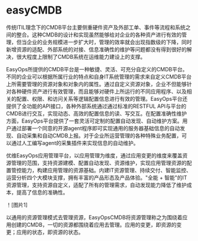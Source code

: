 # easyCMDB
  传统ITIL理念下的CMDB平台主要侧重硬件资产及外部工单、事件等流程和系统之间的整合。这种CMDB的设计和实现虽然能够给对企业的各种资产进行有效的管理，但当企业的业务规模进一步扩大时，管理的效率就会出现指数级的下降，同时新增资源的适配、外部系统的对接、信息准确性的维护等问题都没有得到很好的解决，很大程度上限制了CMDB系统在运维能力建设上的支撑。 

  EasyOps所提供的CMDB平台是一种敏捷、灵活、可充分自定义的CMDB平台。不同的企业可以根据所属行业的特点和自身IT系统管理的需求来自定义CMDB平台上所需要管理的资源对象和对象内的属性。通过自定义资源对象，企业不但能够针对各种硬件资产进行有效管理，而且能够对硬件上所运行的不同应用程序、以及相关的配置、权限、和访问关系等逻辑配置信息进行有效的管理。EasyOps平台还提供了全功能的API接口，各种外部系统通过通过标准的RESTFUL API与平台的CMDB进行交互，实现动态、高效的配置信息的读、写交互。在配置准确性维护方面，EasyOps平台提供了一套灵活可定制的配置自动发现、自动维护方案。用户通过部署一个同意的开源agent程序即可实现通用的服务器基础信息的自动发现、自动采集和自动CMDB上报。对于企业所运营管理的各种特殊业务配置，可以通过人工编写agent的采集插件来实现信息的自动维护。 

  优维EasyOps应用管理平台，以应用管理为维度，通过应用变更的维度来覆盖资源管理的范围，支持资源建模、配置自动发现、资源维护，实现应用管理资源的配置管控能力，构建应用管理的资源基础。内建IT资源管理、持续交付、智能监控、运营分析四个大模块支撑，拥有丰富的产品形态及产品体验。"全能 + 智能"的IT资源管理，支持资源自定义，适配了所有的管理需求，自动发现能力降低了维护成本，提高了信息的准确性。 
  
  ！[图片1]
  
  以通用的资源管理模式去管理资源，EasyOpsCMDB将资源管理称之为围绕着应用创建的CMDB，一切的资源都围绕着应用去管理。应用的变更，即资源的变更；应用的状态，即资源的状态。
